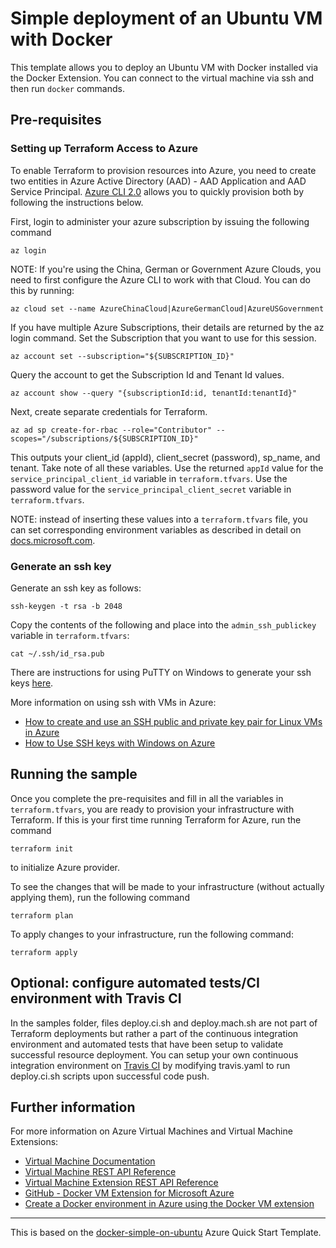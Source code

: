 # Simple deployment of an Ubuntu VM with Docker

This template allows you to deploy an Ubuntu VM with Docker installed via the Docker Extension. You can connect to the virtual machine via ssh and then run `docker` commands.

## Pre-requisites


### Setting up Terraform Access to Azure

To enable Terraform to provision resources into Azure, you need to create two entities in Azure Active Directory (AAD) - AAD Application and AAD Service Principal. [Azure CLI 2.0](https://docs.microsoft.com/en-us/cli/azure/install-azure-cli) allows you to quickly provision both by following the instructions below. 

First, login to administer your azure subscription by issuing the following command

```
az login
```

NOTE: If you're using the China, German or Government Azure Clouds, you need to first configure the Azure CLI to work with that Cloud. You can do this by running:

```
az cloud set --name AzureChinaCloud|AzureGermanCloud|AzureUSGovernment
```

If you have multiple Azure Subscriptions, their details are returned by the az login command. 
Set the Subscription that you want to use for this session.

```
az account set --subscription="${SUBSCRIPTION_ID}"
```

Query the account to get the Subscription Id and Tenant Id values.

```
az account show --query "{subscriptionId:id, tenantId:tenantId}"
```

Next, create separate credentials for Terraform.

```
az ad sp create-for-rbac --role="Contributor" --scopes="/subscriptions/${SUBSCRIPTION_ID}"
```

This outputs your client_id (appId), client_secret (password), sp_name, and tenant. Take note of all these variables. Use the returned `appId` value for the `service_principal_client_id` variable in `terraform.tfvars`. Use the password value for the `service_principal_client_secret` variable in `terraform.tfvars`.

NOTE: instead of inserting these values into a `terraform.tfvars` file, you can set corresponding environment variables as described in detail on [docs.microsoft.com](https://docs.microsoft.com/en-us/azure/virtual-machines/terraform-install-configure).

### Generate an ssh key

Generate an ssh key as follows:

```
ssh-keygen -t rsa -b 2048 
```

Copy the contents of the following and place into the `admin_ssh_publickey` variable in `terraform.tfvars`:

```
cat ~/.ssh/id_rsa.pub
```

There are instructions for using PuTTY on Windows to generate your ssh keys [here](https://docs.microsoft.com/en-us/azure/virtual-machines/linux/ssh-from-windows).

More information on using ssh with VMs in Azure:

- [How to create and use an SSH public and private key pair for Linux VMs in Azure](https://docs.microsoft.com/en-us/azure/virtual-machines/linux/mac-create-ssh-keys)
- [How to Use SSH keys with Windows on Azure](https://docs.microsoft.com/en-us/azure/virtual-machines/linux/ssh-from-windows)

## Running the sample

Once you complete the pre-requisites and fill in all the variables in `terraform.tfvars`, you are ready to provision your infrastructure with Terraform. If this is your first time running Terraform for Azure, run the command

```
terraform init
```

to initialize Azure provider. 

To see the changes that will be made to your infrastructure (without actually applying them), run the following command

```
terraform plan
```

To apply changes to your infrastructure, run the following command:

```
terraform apply
```

## Optional: configure automated tests/CI environment with Travis CI
In the samples folder, files deploy.ci.sh and deploy.mach.sh are not part of Terraform deployments but rather a part of the continuous integration environment and automated tests that have been setup to validate successful resource deployment. You can setup your own continuous integration environment on [Travis CI](https://travis-ci.org) by modifying travis.yaml to run deploy.ci.sh scripts upon successful code push.

## Further information

For more information on Azure Virtual Machines and Virtual Machine Extensions:

- [Virtual Machine Documentation](https://docs.microsoft.com/en-us/azure/virtual-machines/)
- [Virtual Machine REST API Reference](https://docs.microsoft.com/en-us/rest/api/compute/virtualmachines)
- [Virtual Machine Extension REST API Reference](https://docs.microsoft.com/en-us/rest/api/compute/extensions)
- [GitHub - Docker VM Extension for Microsoft Azure](https://github.com/Azure/azure-docker-extension)
- [Create a Docker environment in Azure using the Docker VM extension](https://docs.microsoft.com/en-us/azure/virtual-machines/linux/dockerextension)

---

This is based on the [docker-simple-on-ubuntu](https://github.com/Azure/azure-quickstart-templates/tree/master/docker-simple-on-ubuntu) Azure Quick Start Template.
